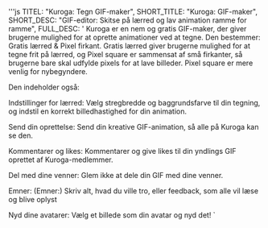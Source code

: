 '''js
  TITEL: "Kuroga: Tegn GIF-maker",
  SHORT_TITLE: "Kuroga: GIF-maker",
  SHORT_DESC: "GIF-editor: Skitse på lærred og lav animation ramme for ramme",
  FULL_DESC: '
  Kuroga er en nem og gratis GIF-maker, der giver brugerne mulighed for at oprette animationer ved at tegne.
    Den bestemmer:
      Gratis lærred & Pixel firkant. 
      Gratis lærred giver brugerne mulighed for at tegne frit på lærred, og Pixel square er sammensat af små firkanter, så brugerne bare skal udfylde pixels for at lave billeder. 
      Pixel square er mere venlig for nybegyndere.

Den indeholder også:

Indstillinger for lærred:
      Vælg stregbredde og baggrundsfarve til din tegning, og indstil en korrekt billedhastighed for din animation.
      
Send din oprettelse:
      Send din kreative GIF-animation, så alle på Kuroga kan se den.
      
Kommentarer og likes:
      Kommentarer og give likes til din yndlings GIF oprettet af Kuroga-medlemmer.
      
Del med dine venner:
      Glem ikke at dele din GIF med dine venner.
      
Emner: (Emner:)
      Skriv alt, hvad du ville tro, eller feedback, som alle vil læse og blive oplyst
      
Nyd dine avatarer:
      Vælg et billede som din avatar og nyd det! 
  `
```
